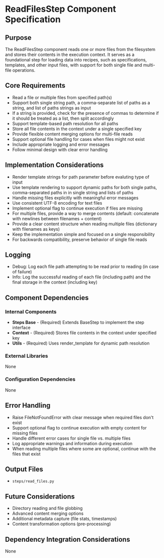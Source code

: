 # ReadFilesStep Component Specification

## Purpose

The ReadFilesStep component reads one or more files from the filesystem and stores their contents in the execution context. It serves as a foundational step for loading data into recipes, such as specifications, templates, and other input files, with support for both single file and multi-file operations.

## Core Requirements

- Read a file or multiple files from specified path(s)
- Support both single string path, a comma-separate list of paths as a string, and list of paths strings as input
- If a string is provided, check for the presence of commas to determine if it should be treated as a list, then split accordingly
- Support template-based path resolution for all paths
- Store all file contents in the context under a single specified key
- Provide flexible content merging options for multi-file reads
- Support optional file handling for cases when files might not exist
- Include appropriate logging and error messages
- Follow minimal design with clear error handling

## Implementation Considerations

- Render template strings for path parameter before evaluting type of input
- Use template rendering to support dynamic paths for both single paths, comma-separated paths in in single string and lists of paths
- Handle missing files explicitly with meaningful error messages
- Use consistent UTF-8 encoding for text files
- Implement optional flag to continue execution if files are missing
- For multiple files, provide a way to merge contents (default: concatenate with newlines between filenames + content)
- Provide a clear content structure when reading multiple files (dictionary with filenames as keys)
- Keep the implementation simple and focused on a single responsibility
- For backwards compatibility, preserve behavior of single file reads

## Logging

- Debug: Log each file path attempting to be read prior to reading (in case of failure)
- Info: Log the successful reading of each file (including path) and the final storage in the context (including key)

## Component Dependencies

### Internal Components

- **Steps Base** - (Required) Extends BaseStep to implement the step interface
- **Context** - (Required) Stores file contents in the context under specified key
- **Utils** - (Required) Uses render_template for dynamic path resolution

### External Libraries

None

### Configuration Dependencies

None

## Error Handling

- Raise FileNotFoundError with clear message when required files don't exist
- Support optional flag to continue execution with empty content for missing files
- Handle different error cases for single file vs. multiple files
- Log appropriate warnings and information during execution
- When reading multiple files where some are optional, continue with the files that exist

## Output Files

- `steps/read_files.py`

## Future Considerations

- Directory reading and file globbing
- Advanced content merging options
- Additional metadata capture (file stats, timestamps)
- Content transformation options (pre-processing)

## Dependency Integration Considerations

None
